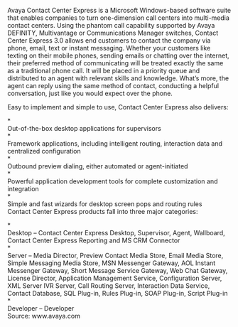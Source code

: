 
Avaya Contact Center Express is a Microsoft Windows-based software suite that enables companies to turn one-dimension call centers into multi-media contact centers. Using the phantom call capability supported by Avaya DEFINITY, Multivantage or Communications Manager switches, Contact Center Express 3.0 allows end customers to contact the company via phone, email, text or instant messaging. Whether your customers like texting on their mobile phones, sending emails or chatting over the internet, their preferred method of communicating will be treated exactly the same as a traditional phone call. It will be placed in a priority queue and distributed to an agent with relevant skills and knowledge. What’s more, the agent can reply using the same method of contact, conducting a helpful conversation, just like you would expect over the phone.

Easy to implement and simple to use, Contact Center Express also delivers:
</p>
  * <div>
      Out-of-the-box desktop applications for supervisors
    </div>   
    </li>
  * <div>
      Framework applications, including intelligent routing, interaction data and centralized configuration
        </div>   
        </li>   
  * <div>
      Outbound preview dialing, either automated or agent-initiated
            </div>    
            </li>            
  * <div>
      Powerful application development tools for complete customization and integration
                </div>      
                </li> 
  * <div>
      Simple and fast wizards for desktop screen pops and routing rules
                    </div> 
                    </li> 
                    </ul> 
Contact Center Express products fall into three major categories:   
                    </p> 
  * <div>
     Desktop &#8211; Contact Center Express Desktop, Supervisor, Agent, Wallboard, Contact Center Express Reporting and MS CRM Connector
                        </div>
                        </li>  
  * <div>
     Server &#8211; Media Director, Preview Contact Media Store, Email Media Store, Simple Messaging Media Store, MSN Messenger Gateway, AOL Instant Messenger Gateway, Short Message Service Gateway, Web Chat Gateway, License Director, Application Management Service, Configuration Server, XML Server IVR Server, Call Routing Server, Interaction Data Service, Contact Database, SQL Plug-in, Rules Plug-in, SOAP Plug-in, Script Plug-in
                           </div>
                            </li> 
  * <div>
     Developer &#8211; Developer
            </div>
             </li> 
              </ul> 
  Source: www.avaya.com
